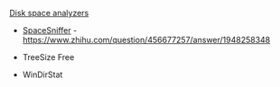 [Disk space analyzers](https://en.wikipedia.org/wiki/Disk_utility#Disk_space_analyzer)

- [SpaceSniffer](http://www.uderzo.it/main_products/space_sniffer/) - https://www.zhihu.com/question/456677257/answer/1948258348

- TreeSize Free
- WinDirStat

